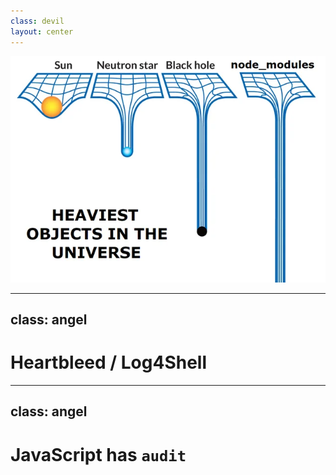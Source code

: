```yaml
---
class: devil
layout: center
---
```


![Node Modules Gravity](./node_modules.webp)

<!--
D: JS package manager download the entire internet for every project.
  - unknown sources
  - vulnerabilities

A: same problem for Maven and NuGet.
  - npm audit
  - exploit database
  - support on GitHub
-->

---
class: angel
---

# Heartbleed / Log4Shell

<!-- TODO: add Links to Exploits / Logos to Libraries -->

<!--
A: Problem is not unique to JavaScript
  - Heartbleed Exploit
    - OpenSSL vulnerability
    - allows reading memory of the server
  - Log4Shell
    - Log4j (Logging for Java) vulnerability
    - allows remote code execution
-->

---
class: angel
---

# JavaScript has `audit`

<!--
A: npm audit
  - checks for known vulnerabilities in dependencies
  - can be used to fix issues automatically (`npm audit fix`)
  - not all vulnerabilities are critical
  - not all vulnerabilities are automatically exploitable

A: This should be just the first point for an audit chain.
  - run in Docker container (isolated environment)
  - check with Docker security tools
  - run Serverless / run on checked infrastructure
-->
